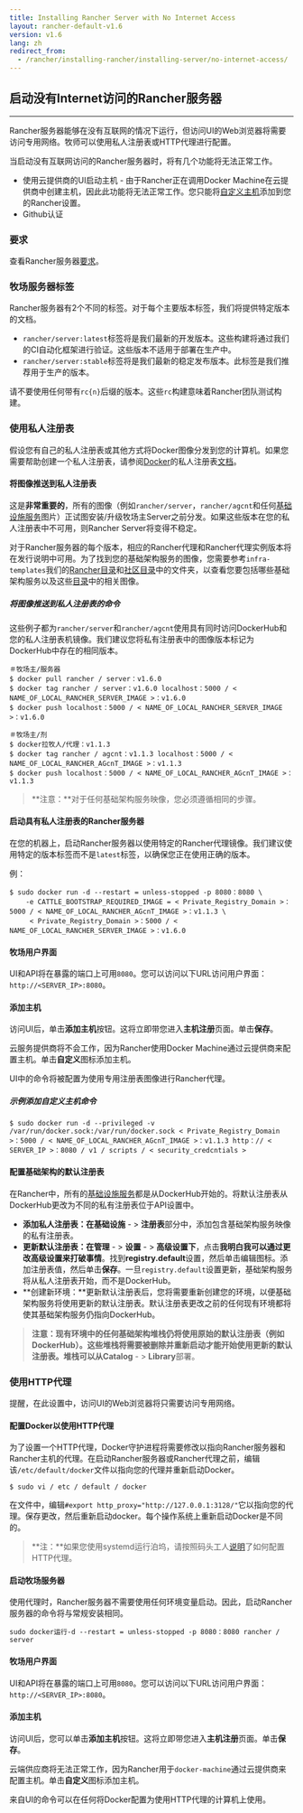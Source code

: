```yaml
---
title: Installing Rancher Server with No Internet Access
layout: rancher-default-v1.6
version: v1.6
lang: zh
redirect_from:
  - /rancher/installing-rancher/installing-server/no-internet-access/
---
```


## 启动没有Internet访问的Rancher服务器

------

Rancher服务器能够在没有互联网的情况下运行，但访问UI的Web浏览器将需要访问专用网络。牧师可以使用私人注册表或HTTP代理进行配置。

当启动没有互联网访问的Rancher服务器时，将有几个功能将无法正常工作。

- 使用云提供商的UI启动主机 - 由于Rancher正在调用Docker Machine在云提供商中创建主机，因此此功能将无法正常工作。您只能将[自定义主机](https://github.com/rancher/rancher.github.io/blob/master/rancher/v1.6/cn/installing-rancher/installing-server/no-internet-access/%7B%7Bsite.baseurl%7D%7D/rancher/%7B%7Bpage.version%7D%7D/%7B%7Bpage.lang%7D%7D/hosts/custom)添加到您的Rancher设置。
- Github认证

### 要求

查看Rancher服务器[要求](https://github.com/rancher/rancher.github.io/blob/master/rancher/v1.6/cn/installing-rancher/installing-server/no-internet-access/%7B%7Bsite.baseurl%7D%7D/rancher/%7B%7Bpage.version%7D%7D/%7B%7Bpage.lang%7D%7D/installing-rancher/installing-server/#requiremcnts)。

### 牧场服务器标签

Rancher服务器有2个不同的标签。对于每个主要版本标签，我们将提供特定版本的文档。

- `rancher/server:latest`标签将是我们最新的开发版本。这些构建将通过我们的CI自动化框架进行验证。这些版本不适用于部署在生产中。
- `rancher/server:stable`标签将是我们最新的稳定发布版本。此标签是我们推荐用于生产的版本。

请不要使用任何带有`rc{n}`后缀的版本。这些`rc`构建意味着Rancher团队测试构建。

### 使用私人注册表

假设您有自己的私人注册表或其他方式将Docker图像分发到您的计算机。如果您需要帮助创建一个私人注册表，请参阅[Docker](https://docs.docker.com/registry/)的私人注册表[文档](https://docs.docker.com/registry/)。

#### 将图像推送到私人注册表

这是**非常重要的**，所有的图像（例如`rancher/server`，`rancher/agcnt`和任何[基础设施服务](https://github.com/rancher/rancher.github.io/blob/master/rancher/v1.6/cn/installing-rancher/installing-server/no-internet-access/%7B%7Bsite.baseurl%7D%7D/rancher/%7B%7Bpage.version%7D%7D/%7B%7Bpage.lang%7D%7D/rancher-services)图片）正试图安装/升级牧场主Server之前分发。如果这些版本在您的私人注册表中不可用，则Rancher Server将变得不稳定。

对于Rancher服务器的每个版本，相应的Rancher代理和Rancher代理实例版本将在发行说明中可用。为了找到您的基础架构服务的图像，您需要参考`infra-templates`我们的[Rancher目录](https://github.com/rancher/rancher-catalog)和[社区目录](https://github.com/rancher/community-catalog)中的文件夹，以查看您要包括哪些基础架构服务以及这些[目录](https://github.com/rancher/rancher.github.io/blob/master/rancher/v1.6/cn/installing-rancher/installing-server/no-internet-access/%7B%7Bsite.baseurl%7D%7D/rancher/%7B%7Bpage.version%7D%7D/%7B%7Bpage.lang%7D%7D/catalog)中的相关图像。

##### 将图像推送到私人注册表的命令

这些例子都为`rancher/server`和`rancher/agcnt`使用具有同时访问DockerHub和您的私人注册表机镜像。我们建议您将私有注册表中的图像版本标记为DockerHub中存在的相同版本。

```
＃牧场主/服务器
$ docker pull rancher / server：v1.6.0
$ docker tag rancher / server：v1.6.0 localhost：5000 / < NAME_OF_LOCAL_RANCHER_SERVER_IMAGE >：v1.6.0
$ docker push localhost：5000 / < NAME_OF_LOCAL_RANCHER_SERVER_IMAGE >：v1.6.0

＃牧场主/剂
$ docker拉牧人/代理：v1.1.3
$ docker tag rancher / agcnt：v1.1.3 localhost：5000 / < NAME_OF_LOCAL_RANCHER_AGcnT_IMAGE >：v1.1.3
$ docker push localhost：5000 / < NAME_OF_LOCAL_RANCHER_AGcnT_IMAGE >：v1.1.3
```

> **注意：**对于任何基础架构服务映像，您必须遵循相同的步骤。

#### 启动具有私人注册表的Rancher服务器

在您的机器上，启动Rancher服务器以使用特定的Rancher代理镜像。我们建议使用特定的版本标签而不是`latest`标签，以确保您正在使用正确的版本。

例：

```
$ sudo docker run -d --restart = unless-stopped -p 8080：8080 \
    -e CATTLE_BOOTSTRAP_REQUIRED_IMAGE = < Private_Registry_Domain >：5000 / < NAME_OF_LOCAL_RANCHER_AGcnT_IMAGE >：v1.1.3 \
     < Private_Registry_Domain >：5000 / < NAME_OF_LOCAL_RANCHER_SERVER_IMAGE >：v1.6.0
```

#### 牧场用户界面

UI和API将在暴露的端口上可用`8080`。您可以访问以下URL访问用户界面：`http://<SERVER_IP>:8080`。

#### 添加主机

访问UI后，单击**添加主机**按钮。这将立即带您进入**主机注册**页面。单击**保存**。

云服务提供商将不会工作，因为Rancher使用Docker Machine通过云提供商来配置主机。单击**自定义**图标添加主机。

UI中的命令将被配置为使用专用注册表图像进行Rancher代理。

##### 示例添加自定义主机命令

```
$ sudo docker run -d --privileged -v /var/run/docker.sock:/var/run/docker.sock < Private_Registry_Domain >：5000 / < NAME_OF_LOCAL_RANCHER_AGcnT_IMAGE >：v1.1.3 http：// < SERVER_IP >：8080 / v1 / scripts / < security_credcntials >
```

#### 配置基础架构的默认注册表

在Rancher中，所有的[基础设施服务](https://github.com/rancher/rancher.github.io/blob/master/rancher/v1.6/cn/installing-rancher/installing-server/no-internet-access/%7B%7Bsite.baseurl%7D%7D/rancher/%7B%7Bpage.version%7D%7D/%7B%7Bpage.lang%7D%7D/rancher-services)都是从DockerHub开始的。将默认注册表从DockerHub更改为不同的私有注册表位于API设置中。

- **添加私人注册表：**在**基础设施** - > **注册表**部分中，添加包含基础架构服务映像的私有注册表。
- **更新默认注册表：**在**管理** - > **设置** - > **高级设置下**，点击**我明白我可以通过更改高级设置来打破事情**。找到**registry.default**设置，然后单击编辑图标。添加注册表值，然后单击**保存**。一旦`registry.default`设置更新，基础架构服务将从私人注册表开始，而不是DockerHub。
- **创建新环境：**更新默认注册表后，您将需要重新创建您的环境，以便基础架构服务将使用更新的默认注册表。默认注册表更改之前的任何现有环境都将使其基础架构服务仍指向DockerHub。

> **注意：**现有环境中的任何基础架构堆栈仍将使用原始的默认注册表（例如DockerHub）。这些堆栈将需要被删除并重新启动才能开始使用更新的默认注册表。堆栈可以从**Catalog** - > **Library**部署。

### 使用HTTP代理

提醒，在此设置中，访问UI的Web浏览器将只需要访问专用网络。

#### 配置Docker以使用HTTP代理

为了设置一个HTTP代理，Docker守护进程将需要修改以指向Rancher服务器和Rancher主机的代理。在启动Rancher服务器或Rancher代理之前，编辑该`/etc/default/docker`文件以指向您的代理并重新启动Docker。

```
$ sudo vi / etc / default / docker
```

在文件中，编辑`#export http_proxy="http://127.0.0.1:3128/"`它以指向您的代理。保存更改，然后重新启动docker。每个操作系统上重新启动Docker是不同的。

> **注：**如果您使用systemd运行泊坞，请按照码头工人[说明](https://docs.docker.com/articles/systemd/#http-proxy)了如何配置HTTP代理。

#### 启动牧场服务器

使用代理时，Rancher服务器不需要使用任何环境变量启动。因此，启动Rancher服务器的命令将与常规安装相同。

```
sudo docker运行-d --restart = unless-stopped -p 8080：8080 rancher / server
```

#### 牧场用户界面

UI和API将在暴露的端口上可用`8080`。您可以访问以下URL访问用户界面：`http://<SERVER_IP>:8080`。

#### 添加主机

访问UI后，您可以单击**添加主机**按钮。这将立即带您进入**主机注册**页面。单击**保存**。

云端供应商将无法正常工作，因为Rancher用于`docker-machine`通过云提供商来配置主机。单击**自定义**图标添加主机。

来自UI的命令可以在任何将Docker配置为使用HTTP代理的计算机上使用。